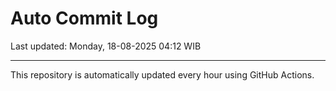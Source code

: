# Auto Commit Log

Last updated: Monday, 18-08-2025 04:12 WIB

---

This repository is automatically updated every hour using GitHub Actions.
